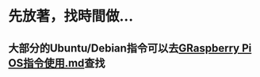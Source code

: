 # 先放著，找時間做...
## 大部分的Ubuntu/Debian指令可以去[GRaspberry Pi OS指令使用.md](https://github.com/HYDeReUb/Rasp-Pi_shared/blob/master/Raspberry%20Pi%20OS%E6%8C%87%E4%BB%A4%E4%BD%BF%E7%94%A8.md)查找
